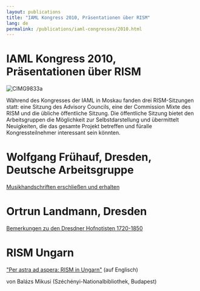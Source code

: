 ```yaml
---
layout: publications
title: "IAML Kongress 2010, Präsentationen über RISM"
lang: de
permalink: /publications/iaml-congresses/2010.html
---
```


# IAML Kongress 2010, Präsentationen über RISM 

 ![](/fileadmin/_processed_/csm_CIMG9833a_7258728a48.jpg "CIMG9833a")

Während des Kongresses der IAML in Moskau fanden drei RISM-Sitzungen statt: eine Sitzung des Advisory Councils, eine der Commission Mixte des RISM und die übliche öffentliche Sitzung. Die öffentliche Sitzung bietet den Arbeitsgruppen die Möglichkeit zur Selbstdarstellung und übermittelt Neuigkeiten, die das gesamte Projekt betreffen und füralle Kongressteilnehmer interessant sein könnten.

# Wolfgang Frühauf, Dresden, Deutsche Arbeitsgruppe

[Musikhandschriften erschließen und erhalten](/de/publikationen/iaml-konferenzen/2010/fruehauf.html#c1336)



# Ortrun Landmann, Dresden 

[Bemerkungen zu den Dresdner Hofnotisten 1720-1850](/de/publikationen/iaml-konferenzen/2010/landmann.html#c1312)



# RISM Ungarn

["Per astra ad aspera: RISM in Ungarn"](/de/publikationen/iaml-konferenzen/2010/rism-ungarn.html) (auf Englisch)

von Balázs Mikusi (Széchényi-Nationalbibliothek, Budapest)